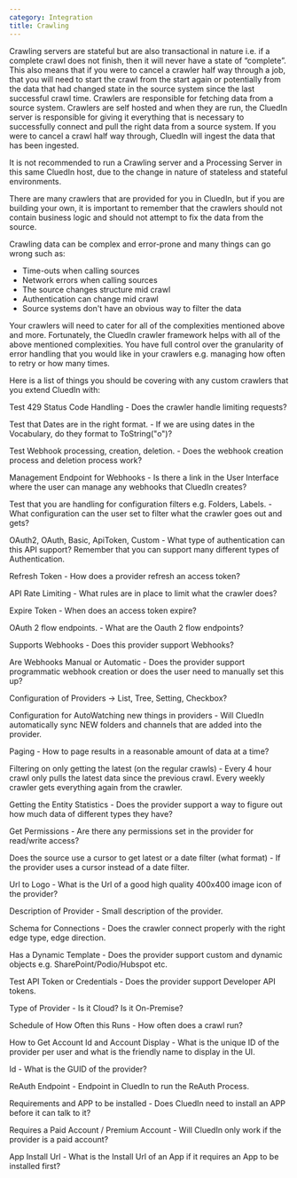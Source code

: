 ```yaml
---
category: Integration
title: Crawling
---
```


Crawling servers are stateful but are also transactional in nature i.e. if a complete crawl does not finish, then it will never have a state of “complete”. This also means that if you were to cancel a crawler half way through a job, that you will need to start the crawl from the start again or potentially from the data that had changed state in the source system since the last successful crawl time. Crawlers are responsible for fetching data from a source system. Crawlers are self hosted and when they are run, the CluedIn server is responsible for giving it everything that is necessary to successfully connect and pull the right data from a source system. If you were to cancel a crawl half way through, CluedIn will ingest the data that has been ingested. 

It is not recommended to run a Crawling server and a Processing Server in this same CluedIn host, due to the change in nature of stateless and stateful environments. 

There are many crawlers that are provided for you in CluedIn, but if you are building your own, it is important to remember that the crawlers should not contain business logic and should not attempt to fix the data from the source. 

Crawling data can be complex and error-prone and many things can go wrong such as:

 - Time-outs when calling sources
 - Network errors when calling sources
 - The source changes structure mid crawl
 - Authentication can change mid crawl
 - Source systems don't have an obvious way to filter the data

 Your crawlers will need to cater for all of the complexities mentioned above and more. Fortunately, the CluedIn crawler framework helps with all of the above mentioned complexities. You have full control over the granularity of error handling that you would like in your crawlers e.g. managing how often to retry or how many times.

 Here is a list of things you should be covering with any custom crawlers that you extend CluedIn with: 

Test 429 Status Code Handling - Does the crawler handle limiting requests?

Test that Dates are in the right format. - If we are using dates in the Vocabulary, do they format to ToString("o")?

Test Webhook processing, creation, deletion. - Does the webhook creation process and deletion process work?

Management Endpoint for Webhooks - Is there a link in the User Interface where the user can manage any webhooks that CluedIn creates?

Test that you are handling for configuration filters e.g. Folders, Labels. - What configuration can the user set to filter what the crawler goes out and gets? 

OAuth2, OAuth, Basic, ApiToken, Custom - What type of authentication can this API support? Remember that you can support many different types of Authentication.

Refresh Token - How does a provider refresh an access token?

API Rate Limiting  - What rules are in place to limit what the crawler does?

Expire Token - When does an access token expire? 

OAuth 2 flow endpoints. - What are the Oauth 2 flow endpoints?

Supports Webhooks - Does this provider support Webhooks? 

Are Webhooks Manual or Automatic  - Does the provider support programmatic webhook creation or does the user need to manually set this up? 

Configuration of Providers -> List, Tree, Setting, Checkbox? 

Configuration for AutoWatching new things in providers - Will CluedIn automatically sync NEW folders and channels that are added into the provider. 

Paging - How to page results in a reasonable amount of data at a time? 

Filtering on only getting the latest (on the regular crawls) - Every 4 hour crawl only pulls the latest data since the previous crawl. Every weekly crawler gets everything again from the crawler. 

Getting the Entity Statistics - Does the provider support a way to figure out how much data of different types they have? 

Get Permissions - Are there any permissions set in the provider for read/write access?

Does the source use a cursor to get latest or a date filter (what format) - If the provider uses a cursor instead of a date filter. 

Url to Logo - What is the Url of a good high quality 400x400 image icon of the provider?

Description of Provider - Small description of the provider. 

Schema for Connections - Does the crawler connect properly with the right edge type, edge direction. 

Has a Dynamic Template - Does the provider support custom and dynamic objects e.g. SharePoint/Podio/Hubspot etc. 

Test API Token or Credentials - Does the provider support Developer API tokens. 

Type of Provider - Is it Cloud? Is it On-Premise? 

Schedule of How Often this Runs - How often does a crawl run?

How to Get Account Id and Account Display - What is the unique ID of the provider per user and what is the friendly name to display in the UI. 

Id - What is the GUID of the provider? 

ReAuth Endpoint - Endpoint in CluedIn to run the ReAuth Process. 

Requirements and APP to be installed - Does CluedIn need to install an APP before it can talk to it?

Requires a Paid Account / Premium Account - Will CluedIn only work if the provider is a paid account?

App Install Url - What is the Install Url of an App if it requires an App to be installed first?


 